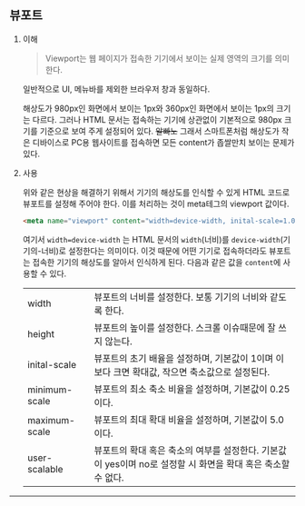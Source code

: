 ## 뷰포트

1. 이해

   > Viewport는 웹 페이지가 접속한 기기에서 보이는 실제 영역의 크기를 의미한다.

   일반적으로 UI, 메뉴바를 제외한 브라우저 창과 동일하다.

   해상도가 980px인 화면에서 보이는 1px와 360px인 화면에서 보이는 1px의 크기는 다르다. 그러나 HTML 문서는 접속하는 기기에 상관없이 기본적으로 980px 크기를 기준으로 보여 주게 설정되어 있다. ~~알빠노~~ 그래서 스마트폰처럼 해상도가 작은 디바이스로 PC용 웹사이트를 접속하면 모든 content가 좁쌀만치 보이는 문제가 있다.

2. 사용

   위와 같은 현상을 해결하기 위해서 기기의 해상도를 인식할 수 있게 HTML 코드로 뷰포트를 설정해 주어야 한다. 이를 처리하는 것이 meta테그의 viewport 값이다.

   ```html
   <meta name="viewport" content="width=device-width, inital-scale=1.0" />
   ```

   여기서 `width=device-width` 는 HTML 문서의 `width`(너비)를 `device-width`(기기의-너비)로 설정한다는 의미이다. 이것 때문에 어떤 기기로 접속하더라도 뷰포트는 접속한 기기의 해상도를 알아서 인식하게 된다. 다음과 같은 값을 `content`에 사용할 수 있다.

   |               |                                                                                                             |
   | ------------- | ----------------------------------------------------------------------------------------------------------- |
   | width         | 뷰포트의 너비를 설정한다. 보통 기기의 너비와 같도록 한다.                                                   |
   | height        | 뷰포트의 높이를 설정한다. 스크롤 이슈때문에 잘 쓰지 않는다.                                                 |
   | inital-scale  | 뷰포트의 초기 배율을 설정하며, 기본값이 1이며 이보다 크면 확대값, 작으면 축소값으로 설정된다.               |
   | minimum-scale | 뷰포트의 최소 축소 비율을 설정하며, 기본값이 0.25이다.                                                      |
   | maximum-scale | 뷰포트의 최대 확대 비율을 설정하며, 기본값이 5.0이다.                                                       |
   | user-scalable | 뷰포트의 확대 혹은 축소의 여부를 설정한다. 기본값이 yes이며 no로 설정할 시 화면을 확대 혹은 축소할 수 없다. |

---
